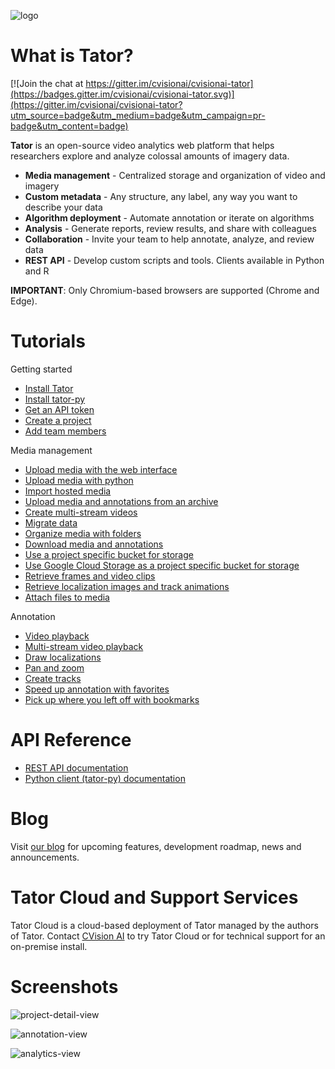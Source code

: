 ![logo](https://raw.githubusercontent.com/cvisionai/tator/master/main/static/images/tator-logo.png)

What is Tator?
==============

[![Join the chat at https://gitter.im/cvisionai/cvisionai-tator](https://badges.gitter.im/cvisionai/cvisionai-tator.svg)](https://gitter.im/cvisionai/cvisionai-tator?utm_source=badge&utm_medium=badge&utm_campaign=pr-badge&utm_content=badge)

**Tator** is an open-source video analytics web platform that helps researchers explore and analyze colossal amounts of imagery data.

* **Media management** - Centralized storage and organization of video and imagery
* **Custom metadata** - Any structure, any label, any way you want to describe your data
* **Algorithm deployment** - Automate annotation or iterate on algorithms
* **Analysis** - Generate reports, review results, and share with colleagues
* **Collaboration** - Invite your team to help annotate, analyze, and review data
* **REST API** - Develop custom scripts and tools. Clients available in Python and R

**IMPORTANT**: Only Chromium-based browsers are supported (Chrome and Edge).

Tutorials
=========

Getting started
* [Install Tator](https://www.tator.io/tutorials/2021-03-29-install-tator/)
* [Install tator-py](https://www.tator.io/tutorials/2021-03-11-install-tator-py/)
* [Get an API token](https://www.tator.io/tutorials/2021-03-12-get-an-api-token/)
* [Create a project](https://www.tator.io/tutorials/2021-04-09-create-a-project/)
* [Add team members](https://www.tator.io/tutorials/2021-03-12-add-team-members/)

Media management
* [Upload media with the web interface](https://www.tator.io/tutorials/2021-03-02-upload-media-with-the-web-interface/)
* [Upload media with python](https://www.tator.io/tutorials/2021-03-12-upload-media-with-python/)
* [Import hosted media](https://www.tator.io/tutorials/2021-03-12-import-hosted-media/)
* [Upload media and annotations from an archive](https://www.tator.io/tutorials/2021-03-13-upload-media-and-annotations-from-an-archive/)
* [Create multi-stream videos](https://www.tator.io/tutorials/2021-03-15-create-multi-stream-videos/)
* [Migrate data](https://www.tator.io/tutorials/2021-03-16-migrate-data/)
* [Organize media with folders](https://www.tator.io/tutorials/2021-03-16-organize-media-with-folders/)
* [Download media and annotations](https://www.tator.io/tutorials/2021-03-18-download-media-and-annotations/)
* [Use a project specific bucket for storage](https://www.tator.io/tutorials/2021-03-09-use-a-project-specific-bucket-for-storage/)
* [Use Google Cloud Storage as a project specific bucket for storage](https://www.tator.io/tutorials/2021-04-13-use-google-cloud-storage-as-a-project-specific-bucket-for-storage/)
* [Retrieve frames and video clips](https://www.tator.io/tutorials/2021-03-19-retrieve-frames-and-video-clips/)
* [Retrieve localization images and track animations](https://www.tator.io/tutorials/2021-03-19-retrieve-localization-images-and-track-animations/)
* [Attach files to media](https://www.tator.io/tutorials/2021-05-19-attach-files-to-media/)

Annotation
* [Video playback](https://www.tator.io/tutorials/2021-06-27-video-playback/)
* [Multi-stream video playback](https://www.tator.io/tutorials/2021-06-28-multi-stream-video-playback/)
* [Draw localizations](https://www.tator.io/tutorials/2021-06-29-draw-localizations/)
* [Pan and zoom](https://www.tator.io/tutorials/2021-06-29-pan-and-zoom/)
* [Create tracks](https://www.tator.io/tutorials/2021-04-27-create-tracks/)
* [Speed up annotation with favorites](https://www.tator.io/tutorials/2021-06-29-speed-up-annotation-with-favorites/)
* [Pick up where you left off with bookmarks](https://www.tator.io/tutorials/2021-06-29-pick-up-where-you-left-off-with-bookmarks/)

API Reference
=============
* [REST API documentation](https://www.tatorapp.com/anonymous-gateway?redirect=/rest)
* [Python client (tator-py) documentation](https://www.tatorapp.com/docs/tator-py/api.html)

Blog
====
Visit [our blog](https://www.tator.io/blog/) for upcoming features, development roadmap, news and announcements.

Tator Cloud and Support Services
================================
Tator Cloud is a cloud-based deployment of Tator managed by the authors of Tator. Contact [CVision AI](https://www.cvisionai.com/#contact) to try Tator Cloud or for technical support for an on-premise install.

Screenshots
===========

![project-detail-view](https://user-images.githubusercontent.com/7937658/114918093-afaf1480-9df4-11eb-8968-5edb963029a0.PNG)

![annotation-view](https://user-images.githubusercontent.com/7937658/114918098-b178d800-9df4-11eb-8845-d982bed5e67d.PNG)

![analytics-view](https://user-images.githubusercontent.com/7937658/114918096-b0e04180-9df4-11eb-8188-9d68f0ef42f1.PNG)

